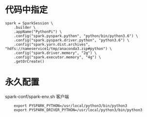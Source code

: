 <!--
 * @Author: wjn
 * @Date: 2020-09-09 01:38:49
 * @LastEditors: wjn
 * @LastEditTime: 2020-09-09 01:43:50
-->

# 代码中指定

```
spark = SparkSession \
    .builder \
    .appName("PythonPi") \
    .config("spark.pyspark.python", "python/bin/python3.6") \
    .config("spark.pyspark.driver.python", "python3.6") \
    .config("spark.yarn.dist.archives", "hdfs://nameservice1/tmp/anaconda3.zip#python") \
    .config("spark.driver.memory", "2g") \
    .config("spark.executor.memory", "4g") \
    .getOrCreate()
```

# 永久配置


spark-conf/spark-env.sh  客户端

        export PYSPARK_PYTHON=/usr/local/python3/bin/python3
        export PYSPARK_DRIVER_PYTHON=/usr/local/python3/bin/python3